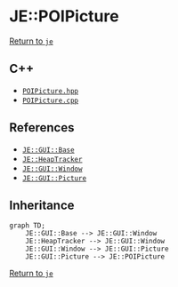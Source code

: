 # JE::POIPicture

[Return to `je`](/docs/je.md)

## C++

- [`POIPicture.hpp`](/src/je/POIPicture.hpp)
- [`POIPicture.cpp`](/src/je/POIPicture.cpp)

## References

- [`JE::GUI::Base`](/docs/je/GUI/Base.md)
- [`JE::HeapTracker`](/docs/je/HeapTracker.md)
- [`JE::GUI::Window`](/docs/je/GUI/Window.md)
- [`JE::GUI::Picture`](/docs/je/GUI/Picture.md)

## Inheritance

```mermaid
graph TD;
    JE::GUI::Base --> JE::GUI::Window
    JE::HeapTracker --> JE::GUI::Window
    JE::GUI::Window --> JE::GUI::Picture
    JE::GUI::Picture --> JE::POIPicture
```

[Return to `je`](/docs/je.md)